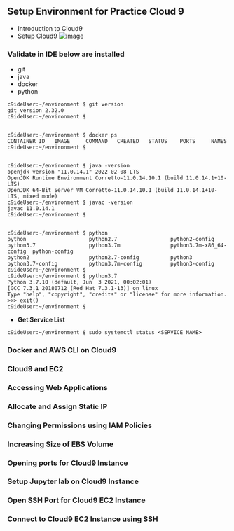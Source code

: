 ## Setup Environment for Practice Cloud 9
* Introduction to Cloud9
* Setup Cloud9
![image](https://user-images.githubusercontent.com/4485129/162073604-d9bb5d8e-ccd9-44dd-a472-5b53ff7252d1.png)

### **Validate in IDE below are installed**
  * git
  * java  
  * docker
  * python
```
c9ideUser:~/environment $ git version
git version 2.32.0
c9ideUser:~/environment $ 


c9ideUser:~/environment $ docker ps
CONTAINER ID   IMAGE     COMMAND   CREATED   STATUS    PORTS     NAMES
c9ideUser:~/environment $ 


c9ideUser:~/environment $ java -version
openjdk version "11.0.14.1" 2022-02-08 LTS
OpenJDK Runtime Environment Corretto-11.0.14.10.1 (build 11.0.14.1+10-LTS)
OpenJDK 64-Bit Server VM Corretto-11.0.14.10.1 (build 11.0.14.1+10-LTS, mixed mode)
c9ideUser:~/environment $ javac -version
javac 11.0.14.1
c9ideUser:~/environment $ 


c9ideUser:~/environment $ python
python                    python2.7                 python2-config            python3.7                 python3.7m                python3.7m-x86_64-config  python-config             
python2                   python2.7-config          python3                   python3.7-config          python3.7m-config         python3-config            
c9ideUser:~/environment $ 
c9ideUser:~/environment $ python3.7 
Python 3.7.10 (default, Jun  3 2021, 00:02:01) 
[GCC 7.3.1 20180712 (Red Hat 7.3.1-13)] on linux
Type "help", "copyright", "credits" or "license" for more information.
>>> exit()
c9ideUser:~/environment $ 
```
* **Get Service List** 
```
c9ideUser:~/environment $ sudo systemctl status <SERVICE NAME>
```

### Docker and AWS CLI on Cloud9

### Cloud9 and EC2
### Accessing Web Applications
### Allocate and Assign Static IP
### Changing Permissions using IAM Policies
### Increasing Size of EBS Volume
### Opening ports for Cloud9 Instance
### Setup Jupyter lab on Cloud9 Instance
### Open SSH Port for Cloud9 EC2 Instance
### Connect to Cloud9 EC2 Instance using SSH
